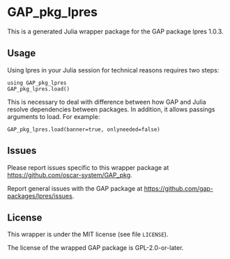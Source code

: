 # GAP_pkg_lpres

This is a generated Julia wrapper package for the GAP package lpres 1.0.3.

## Usage

Using lpres in your Julia session for technical reasons requires two steps:

    using GAP_pkg_lpres
    GAP_pkg_lpres.load()

This is necessary to deal with difference between how GAP and Julia
resolve dependencies between packages. In addition, it allows passings
arguments to load. For example:

    GAP_pkg_lpres.load(banner=true, onlyneeded=false)

## Issues

Please report issues specific to this wrapper package at <https://github.com/oscar-system/GAP_pkg>.

Report general issues with the GAP package at <https://github.com/gap-packages/lpres/issues>.

## License

This wrapper is under the MIT license (see file `LICENSE`).

The license of the wrapped GAP package is GPL-2.0-or-later.
